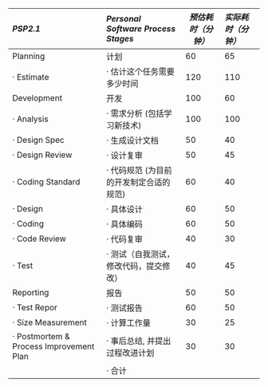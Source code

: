 | *PSP2.1*                                | *Personal Software Process Stages*      | *预估耗时（分钟）* | ***实际耗时（分钟）*** |
| :-------------------------------------- | :-------------------------------------- | ------------------ | :--------------------- |
| Planning                                | 计划                                    | 60                 | 65                     |
| · Estimate                              | · 估计这个任务需要多少时间              | 120                | 110                    |
| Development                             | 开发                                    | 100                | 60                     |
| · Analysis                              | · 需求分析 (包括学习新技术)             | 100                | 100                    |
| · Design Spec                           | · 生成设计文档                          | 50                 | 40                     |
| · Design Review                         | · 设计复审                              | 50                 | 45                     |
| · Coding Standard                       | · 代码规范 (为目前的开发制定合适的规范) | 60                 | 40                     |
| · Design                                | · 具体设计                              | 60                 | 50                     |
| · Coding                                | · 具体编码                              | 60                 | 50                     |
| · Code Review                           | · 代码复审                              | 40                 | 30                     |
| · Test                                  | · 测试（自我测试，修改代码，提交修改）  | 40                 | 45                     |
| Reporting                               | 报告                                    | 50                 | 50                     |
| · Test Repor                            | · 测试报告                              | 60                 | 50                     |
| · Size Measurement                      | · 计算工作量                            | 30                 | 25                     |
| · Postmortem & Process Improvement Plan | · 事后总结, 并提出过程改进计划          | 30                 | 30                     |
|                                         | · 合计                                  |                    |                        |

